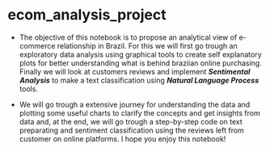 # ecom_analysis_project

* The objective of this notebook is to propose an analytical view of e-commerce relationship in Brazil. For this we will first go trough an exploratory data analysis using graphical tools to create self explanatory plots for better understanding what is behind braziian online purchasing. Finally we will look at customers reviews and implement **_Sentimental Analysis_** to make a text classification using **_Natural Language Process_** tools.

* We will go trough a extensive journey for understanding the data and plotting some useful charts to clarify the concepts and get insights from data and, at the end, we will go trough a step-by-step code on text preparating and sentiment classification using the reviews left from customer on online platforms. I hope you enjoy this notebook!

